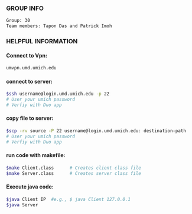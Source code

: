 ### GROUP INFO
```bash
Group: 30
Team members: Tapon Das and Patrick Imoh 
```

### HELPFUL INFORMATION

#### Connect to Vpn:
```bash
umvpn.umd.umich.edu
```

#### connect to server:
```bash
$ssh username@login.umd.umich.edu -p 22 
# User your umich password 
# Verfiy with Duo app 
```

#### copy file to server:
```bash
$scp -rv source -P 22 username@login.umd.umich.edu: destination-path
# User your umich password 
# Verfiy with Duo app 
```

#### run code with makefile:
```bash
$make Client.class      # Creates client class file  
$make Server.class      # Creates server class file 
```

#### Execute java code:
```bash
$java Client IP  #e.g., $ java Client 127.0.0.1
$java Server  
```



